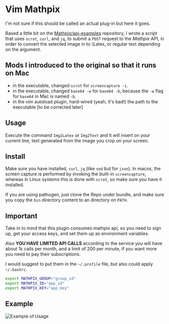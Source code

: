# Vim Mathpix

I'm not sure if this should be called an actual plug-in but here it goes.

Based a little bit on the [Mathpix/api-examples](https://github.com/Mathpix/api-examples)
repository, I wrote a script that uses `scrot`, `curl`, and `jq`, to submit a `POST`
request to the _Mathpix_ API, in order to convert the selected image in to \Latex, or
regular text depending on the argument.

## Mods I introduced to the original  so that it runs on Mac

- in the executable, changed `scrot` for `screencapture -i`.
- in the executable, changed `base64 -w` for `base64 -b`, because the `-w`
  flag for `base64` in Mac is named `-b`.
- in the vim autoload plugin, hard-wired (yeah, it's bad!) the path to the executable [to be corrected later]

## Usage

Execute the command `Img2Latex` or `Img2Text` and it will insert on your current line, 
text generated from the image you crop on your screen.

## Install 

Make sure you have installed, `curl`, `jq` (like `sed` but for `json`). In macos, the screen
capture is performed by invoking the built-in `screencapture`, whereas in Linux
systems this is done with `scrot`, so make sure you have it installed.

If you are using pathogen, just clone the Repo under bundle, and make sure you copy the
`bin` directory content to an directory on `PATH`.

## Important

Take in to mind that this plugin consumes mathpix api, so you need to sign up, get your
access keys, and set them up as environment variables.

Also **YOU HAVE LIMITED API CALLS** according to the service you will have about 1k calls
per month, and a limit of 200 per minute, if you want more you need to pay their subscriptions.

I would suggest to put them in the `~/.profile` file, but also could apply `~/.bashrc`.

```sh
export MATHPIX_GROUP="group_id"
export MATHPIX_ID="app_id"
export MATHPIX_KEY="app_key"
```

## Example 

![Example of Usage](example/test.gif)

